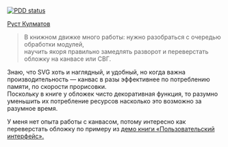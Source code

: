 
[![PDD status](http://www.0pdd.com/svg?name=terales/artgorbunov-canvas-cover-poc)](http://www.0pdd.com/p?name=terales/artgorbunov-canvas-cover-poc)

[Руст Кулматов](http://artgorbunov.ru/vacancies/frontender/)
> В книжном движке много работы: нужно разобраться с очередью обработки модулей,<br>
> научить якоря правильно замедлять разворот и переверстать обложку на канвасе или СВГ.

Знаю, что SVG хоть и наглядный, и удобный, но когда важна производительность — канвас в разы эффективнее по потреблению памяти, по скорости прорисовки.<br>
Поскольку в книге у обложек чисто декоративная функция, то разумно уменьшить их потребление ресурсов насколько это возможно за разумное время.

У меня нет опыта работы с канвасом, потому интересно как переверстать обложку по примеру из [демо книги «Пользовательский интерфейс».](http://artgorbunov.ru/books/ui/demo/)
